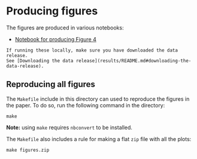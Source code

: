 # Producing figures

The figures are produced in various notebooks:

- [Notebook for producing Figure 4](./plot_signals.ipynb)


```{important}
If running these locally, make sure you have downloaded the data release.
See [Downloading the data release](results/README.md#downloading-the-data-release).
```

## Reproducing all figures

The `Makefile` include in this directory can used to reproduce the figures
in the paper. To do so, run the following command in the directory:

```
make
```

**Note:** using `make` requires `nbconvert` to be installed.

The `Makefile` also includes a rule for making a flat `zip` file with all the plots:

```
make figures.zip
```
